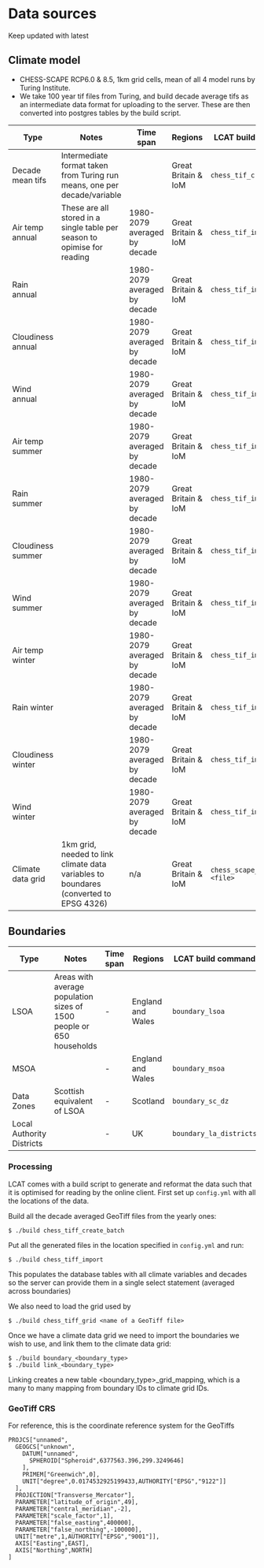# Data sources

Keep updated with latest

## Climate model

* CHESS-SCAPE RCP6.0 & 8.5, 1km grid cells, mean of all 4 model runs by Turing Institute.
* We take 100 year tif files from Turing, and build decade average tifs as an intermediate data format for uploading to the server. These are then converted into postgres tables by the build script.
        
| Type              | Notes                                                                   |  Time span                   | Regions             | LCAT build command      | LCAT postgres table/col                   | Original Format | Coordinate system | Source URL | Authority                  |
|-------------------|-------------------------------------------------------------------------|------------------------------|---------------------|-------------------------|-------------------------------------------|-----------------|-------------------|------------|----------------------------|
| Decade mean tifs  | Intermediate format taken from Turing run means, one per decade/variable|                              | Great Britain & IoM | `chess_tif_create_batch`| -                                         | GeoTiff         | EPSG 9001         | -          | https://uk-scape.ceh.ac.uk |  
| Air temp annual   | These are all stored in a single table per season to opimise for reading| 1980-2079 averaged by decade | Great Britain & IoM | `chess_tif_import`      |`chess_scape_<rcp>_annual/tas_<decade>`    | GeoTiff         | -                 | -          | https://uk-scape.ceh.ac.uk |  
| Rain annual       |                                                                         | 1980-2079 averaged by decade | Great Britain & IoM | `chess_tif_import`      |`chess_scape_<rcp>_annual/pr_<decade>`     | GeoTiff         | -                 | -          | https://uk-scape.ceh.ac.uk |  
| Cloudiness annual |                                                                         | 1980-2079 averaged by decade | Great Britain & IoM | `chess_tif_import`      |`chess_scape_<rcp>_annual/rsds_<decade>`   | GeoTiff         | -                 | -          | https://uk-scape.ceh.ac.uk |  
| Wind annual       |                                                                         | 1980-2079 averaged by decade | Great Britain & IoM | `chess_tif_import`      |`chess_scape_<rcp>_annual/sfcWind_<decade>`| GeoTiff         | -                 | -          | https://uk-scape.ceh.ac.uk |  
| Air temp summer   |                                                                         | 1980-2079 averaged by decade | Great Britain & IoM | `chess_tif_import`      |`chess_scape_<rcp>_summer/tas_<decade>`    | GeoTiff         | -                 | -          | https://uk-scape.ceh.ac.uk |  
| Rain summer       |                                                                         | 1980-2079 averaged by decade | Great Britain & IoM | `chess_tif_import`      |`chess_scape_<rcp>_summer/pr_<decade>`     | GeoTiff         | -                 | -          | https://uk-scape.ceh.ac.uk |  
| Cloudiness summer |                                                                         | 1980-2079 averaged by decade | Great Britain & IoM | `chess_tif_import`      |`chess_scape_<rcp>_summer/rsds_<decade>`   | GeoTiff         | -                 | -          | https://uk-scape.ceh.ac.uk |  
| Wind summer       |                                                                         | 1980-2079 averaged by decade | Great Britain & IoM | `chess_tif_import`      |`chess_scape_<rcp>_summer/sfcWind_<decade>`| GeoTiff         | -                 | -          | https://uk-scape.ceh.ac.uk |  
| Air temp winter   |                                                                         | 1980-2079 averaged by decade | Great Britain & IoM | `chess_tif_import`      |`chess_scape_<rcp>_winter/tas_<decade>`    | GeoTiff         | -                 | -          | https://uk-scape.ceh.ac.uk |  
| Rain winter       |                                                                         | 1980-2079 averaged by decade | Great Britain & IoM | `chess_tif_import`      |`chess_scape_<rcp>_winter/pr_<decade>`     | GeoTiff         | -                 | -          | https://uk-scape.ceh.ac.uk |  
| Cloudiness winter |                                                                         | 1980-2079 averaged by decade | Great Britain & IoM | `chess_tif_import`      |`chess_scape_<rcp>_winter/rsds_<decade>`   | GeoTiff         | -                 | -          | https://uk-scape.ceh.ac.uk |  
| Wind winter       |                                                                         | 1980-2079 averaged by decade | Great Britain & IoM | `chess_tif_import`      |`chess_scape_<rcp>_winter/sfcWind_<decade>`| GeoTiff         | -                 | -          | https://uk-scape.ceh.ac.uk |  
| Climate data grid | 1km grid, needed to link climate data variables to boundares (converted to EPSG 4326) | n/a                          | Great Britain & IoM |`chess_scape_grid <file>`|`chess_scape_grid`                         | GeoTiff         | EPSG 4326         | -          | https://uk-scape.ceh.ac.uk | 


## Boundaries

| Type              | Notes                                                                   |  Time span | Regions             | LCAT build command      | LCAT postgres table/col  | Original Format | Coordinate system | Source URL | Authority                  |
|-------------------|-------------------------------------------------------------------------|------------|---------------------|-------------------------|--------------------------|-----------------|-------------------|------------|----------------------------|
| LSOA              | Areas with average population sizes of 1500 people or 650 households    | -          | England and Wales   | `boundary_lsoa`         | `boundary_lsoa`          | ESRI shapefile  | EPSG 27700        | https://datashare.ed.ac.uk/handle/10283/2546 | University of Edinburgh |   
| MSOA              |                                                                         | -          | England and Wales   | `boundary_msoa`         | `boundary_msoa`          | ESRI shapefile  | EPSG 27700        | https://data.gov.uk/dataset/2cf1f346-2f74-4c06-bd4b-30d7e4df5ae7/middle-layer-super-output-area-msoa-boundaries | data.gov.uk |
| Data Zones        | Scottish equivalent of LSOA                                             | -          | Scotland            | `boundary_sc_dz`        | `boundary_sc_dz`         | ESRI shapefile  | EPSG 4326         | https://simd.scot/#/simd2020/BTTTFTT/12/-4.6223/55.5558/ | scot.gov |   
| Local Authority Districts |                                                                 | -          | UK                  | `boundary_la_districts` | `boundary_la_districts`  | ESRI shapefile  | EPSG 27700        | https://geoportal.statistics.gov.uk/datasets/ons::local-authority-districts-may-2022-uk-bfc-v3/ | ONS |             
    
### Processing

LCAT comes with a build script to generate and reformat the data such
that it is optimised for reading by the online client. First set up
`config.yml` with all the locations of the data.
    
Build all the decade averaged GeoTiff files from the yearly ones:
    
    $ ./build chess_tiff_create_batch

Put all the generated files in the location specified in `config.yml`
and run:

    $ ./build chess_tiff_import

This populates the database tables with all climate variables and
decades so the server can provide them in a single select statement
(averaged across boundaries)

We also need to load the grid used by 
    
    $ ./build chess_tiff_grid <name of a GeoTiff file>

Once we have a climate data grid we need to import the boundaries we
wish to use, and link them to the climate data grid:

    $ ./build boundary_<boundary_type>
    $ ./build link_<boundary_type>
    
Linking creates a new table <boundary_type>_grid_mapping, which is a
many to many mapping from boundary IDs to climate grid IDs.

### GeoTiff CRS

For reference, this is the coordinate reference system for the GeoTiffs
       
    PROJCS["unnamed",
      GEOGCS["unknown",
        DATUM["unnamed",
          SPHEROID["Spheroid",6377563.396,299.3249646]
        ],
        PRIMEM["Greenwich",0],
        UNIT["degree",0.0174532925199433,AUTHORITY["EPSG","9122"]]
      ],
      PROJECTION["Transverse_Mercator"],
      PARAMETER["latitude_of_origin",49],
      PARAMETER["central_meridian",-2],
      PARAMETER["scale_factor",1],
      PARAMETER["false_easting",400000],
      PARAMETER["false_northing",-100000],
      UNIT["metre",1,AUTHORITY["EPSG","9001"]],
      AXIS["Easting",EAST],
      AXIS["Northing",NORTH]
    ]